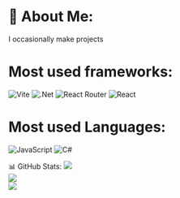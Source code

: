 # 💫 About Me:
I occasionally make projects
# Most used frameworks:
![Vite](https://img.shields.io/badge/vite-%23646CFF.svg?style=for-the-badge&logo=vite&logoColor=white) ![.Net](https://img.shields.io/badge/.NET-5C2D91?style=for-the-badge&logo=.net&logoColor=white)  ![React Router](https://img.shields.io/badge/React_Router-CA4245?style=for-the-badge&logo=react-router&logoColor=white) ![React](https://img.shields.io/badge/react-%2320232a.svg?style=for-the-badge&logo=react&logoColor=%2361DAFB)

# Most used Languages:
 ![JavaScript](https://img.shields.io/badge/javascript-%23323330.svg?style=for-the-badge&logo=javascript&logoColor=%23F7DF1E) ![C#](https://img.shields.io/badge/c%23-%23239120.svg?style=for-the-badge&logo=csharp&logoColor=white) 

 📊 GitHub Stats:
![](https://github-readme-stats.vercel.app/api?username=essmann&theme=dark&hide_border=true&include_all_commits=false&count_private=false)<br/>
![](https://nirzak-streak-stats.vercel.app/?user=essmann&theme=dark&hide_border=true)<br/>
![](https://github-readme-stats.vercel.app/api/top-langs/?username=essmann&theme=dark&hide_border=true&include_all_commits=false&count_private=false&layout=compact)

<!-- Proudly created with GPRM ( https://gprm.itsvg.in ) -->
